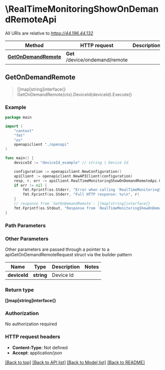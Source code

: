 # \RealTimeMonitoringShowOnDemandRemoteApi

All URIs are relative to *https://44.196.44.132*

Method | HTTP request | Description
------------- | ------------- | -------------
[**GetOnDemandRemote**](RealTimeMonitoringShowOnDemandRemoteApi.md#GetOnDemandRemote) | **Get** /device/ondemand/remote | 



## GetOnDemandRemote

> []map[string]interface{} GetOnDemandRemote(ctx).DeviceId(deviceId).Execute()





### Example

```go
package main

import (
    "context"
    "fmt"
    "os"
    openapiclient "./openapi"
)

func main() {
    deviceId := "deviceId_example" // string | Device Id

    configuration := openapiclient.NewConfiguration()
    apiClient := openapiclient.NewAPIClient(configuration)
    resp, r, err := apiClient.RealTimeMonitoringShowOnDemandRemoteApi.GetOnDemandRemote(context.Background()).DeviceId(deviceId).Execute()
    if err != nil {
        fmt.Fprintf(os.Stderr, "Error when calling `RealTimeMonitoringShowOnDemandRemoteApi.GetOnDemandRemote``: %v\n", err)
        fmt.Fprintf(os.Stderr, "Full HTTP response: %v\n", r)
    }
    // response from `GetOnDemandRemote`: []map[string]interface{}
    fmt.Fprintf(os.Stdout, "Response from `RealTimeMonitoringShowOnDemandRemoteApi.GetOnDemandRemote`: %v\n", resp)
}
```

### Path Parameters



### Other Parameters

Other parameters are passed through a pointer to a apiGetOnDemandRemoteRequest struct via the builder pattern


Name | Type | Description  | Notes
------------- | ------------- | ------------- | -------------
 **deviceId** | **string** | Device Id | 

### Return type

**[]map[string]interface{}**

### Authorization

No authorization required

### HTTP request headers

- **Content-Type**: Not defined
- **Accept**: application/json

[[Back to top]](#) [[Back to API list]](../README.md#documentation-for-api-endpoints)
[[Back to Model list]](../README.md#documentation-for-models)
[[Back to README]](../README.md)

